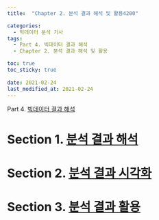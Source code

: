 ```yaml
---
title:  "Chapter 2. 분석 결과 해석 및 활용4200"

categories:
  - 빅데이터 분석 기사
tags:
  - Part 4. 빅데이터 결과 해석
  - Chapter 2. 분석 결과 해석 및 활용

toc: true
toc_sticky: true
 
date: 2021-02-24
last_modified_at: 2021-02-24
---
```


Part 4. [빅데이터 결과 해석]()

# Section 1. [분석 결과 해석]()

# Section 2. [분석 결과 시각화]()

# Section 3. [분석 결과 활용]()

